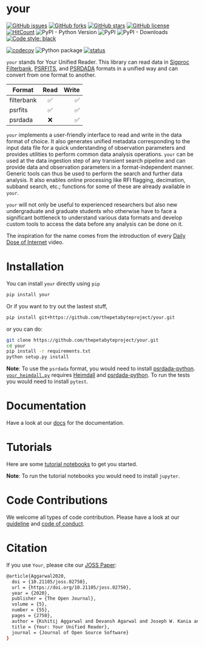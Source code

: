 # your

  
[![GitHub issues](https://img.shields.io/github/issues/thepetabyteproject/your?style=flat-square)](https://github.com/thepetabyteproject/your/issues)
[![GitHub forks](https://img.shields.io/github/forks/thepetabyteproject/your?style=flat-square)](https://github.com/thepetabyteproject/your/network)
[![GitHub stars](https://img.shields.io/github/stars/thepetabyteproject/your?style=flat-square)](https://github.com/thepetabyteproject/your/stargazers)
[![GitHub license](https://img.shields.io/github/license/thepetabyteproject/your?style=flat-square)](https://github.com/thepetabyteproject/your/blob/master/LICENSE)
[![HitCount](http://hits.dwyl.com/devanshkv/your.svg)](http://hits.dwyl.com/devanshkv/your)
![PyPI - Python Version](https://img.shields.io/pypi/pyversions/your?style=flat-square)
![PyPI](https://img.shields.io/pypi/v/your?style=flat-square)
![PyPI - Downloads](https://img.shields.io/pypi/dm/your?style=flat-square)
[![Code style: black](https://img.shields.io/badge/code%20style-black-000000.svg?style=flat-square)](https://github.com/psf/black)

[![codecov](https://codecov.io/gh/thepetabyteproject/your/branch/master/graph/badge.svg?style=flat-square)](https://codecov.io/gh/thepetabyteproject/your)
![Python package](https://github.com/thepetabyteproject/your/workflows/Python%20package/badge.svg?style=flat-square)
[![status](https://joss.theoj.org/papers/798844ebd352f563de28bb75515da674/status.svg?style=flat-square)](https://joss.theoj.org/papers/798844ebd352f563de28bb75515da674)



`your` stands for Your Unified Reader. This library can read data in [Sigproc Filterbank](http://sigproc.sourceforge.net), 
[PSRFITS](https://www.atnf.csiro.au/research/pulsar/psrfits_definition/Psrfits.html), 
and [PSRDADA](http://psrdada.sourceforge.net) formats in a unified way and can convert from one format to another. 


| Format        | Read                     | Write               |
| ------------- |:-------------:           | -----:              |
| filterbank    | :white_check_mark:       | :white_check_mark:  |
| psrfits       | :white_check_mark:       | :white_check_mark:  |
| psrdada       | :x:                      | :white_check_mark:  |

`your` implements a user-friendly interface to read and write in the data format of choice. It also generates unified 
metadata corresponding to the input data file for a quick understanding of observation parameters and provides 
utilities to perform common data analysis operations. `your` can be used at the data ingestion step of any transient 
search pipeline and can provide data and observation parameters in a format-independent manner. Generic tools can thus 
be used to perform the search and further data analysis. It also enables online processing like RFI flagging, 
decimation, subband search, etc.; functions for some of these are already available in `your`.

`your` will not only be useful to experienced researchers but also new undergraduate and graduate students who otherwise 
have to face a significant bottleneck to understand various data formats and develop custom tools to access the data 
before any analysis can be done on it. 

The inspiration for the name comes from the introduction of every [Daily Dose of Internet](https://www.youtube.com/channel/UCdC0An4ZPNr_YiFiYoVbwaw) video.

# Installation
You can install `your` directly using `pip`

```bash
pip install your
```
Or if you want to try out the lastest stuff,
```bash
pip install git+https://github.com/thepetabyteproject/your.git
```

or you can do: 
```bash
git clone https://github.com/thepetabyteproject/your.git
cd your
pip install -r requirements.txt
python setup.py install
``` 

**Note**:
    To use the `psrdada` format, you would need to install [psrdada-python](https://github.com/TRASAL/psrdada-python). [`your_heimdall.py`](https://thepetabyteproject.github.io/your/bin/your_heimdall/) requires [Heimdall](https://sourceforge.net/projects/heimdall-astro/) and [psrdada-python](https://github.com/TRASAL/psrdada-python). 
    To run the tests you would need to install `pytest`. 


# Documentation
Have a look at our [docs](https://thepetabyteproject.github.io/your/) for the documentation.

# Tutorials
Here are some [tutorial notebooks](https://github.com/devanshkv/your/tree/master/examples) to get you started.

**Note**: 
    To run the tutorial notebooks you would need to install `jupyter`. 

# Code Contributions
We welcome all types of code contribution. Please have a look at our [guideline](CONTRIBUTING.md) and [code of conduct](CODE_OF_CONDUCT.md).

# Citation
If you use `Your`, please cite our [JOSS Paper](https://joss.theoj.org/papers/10.21105/joss.02750):

```bash
@article{Aggarwal2020,
  doi = {10.21105/joss.02750},
  url = {https://doi.org/10.21105/joss.02750},
  year = {2020},
  publisher = {The Open Journal},
  volume = {5},
  number = {55},
  pages = {2750},
  author = {Kshitij Aggarwal and Devansh Agarwal and Joseph W. Kania and William Fiore and Reshma Anna Thomas and Scott M. Ransom and Paul B. Demorest and Robert S. Wharton and Sarah Burke-Spolaor and Duncan R. Lorimer and Maura A. Mclaughlin and Nathaniel Garver-Daniels},
  title = {Your: Your Unified Reader},
  journal = {Journal of Open Source Software}
}
```
